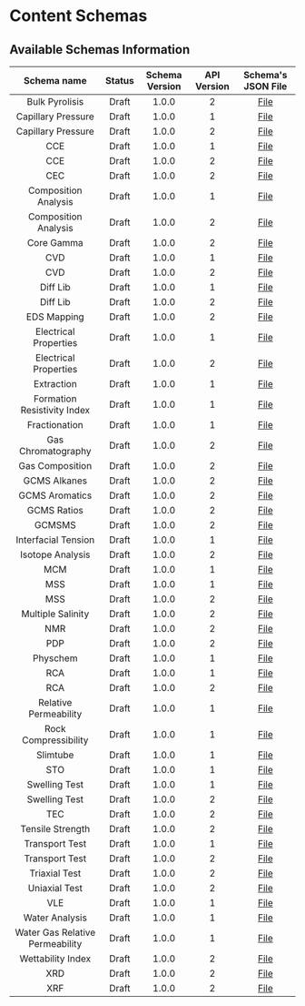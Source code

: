 # Content Schemas

## Available Schemas Information

|Schema name|Status|Schema Version|API Version|Schema's JSON File|
|:-:|:-:|:-:|:-:|:-:|
|Bulk Pyrolisis|Draft|1.0.0|2|[File](app/models/data_schemas/jsonschema/api_v2/bulk_pyrolysis_data_schema.json)
|Capillary Pressure|Draft|1.0.0|1|[File](app/models/data_schemas/jsonschema/api_v1/cap_pressure_data_schema.json)
|Capillary Pressure|Draft|1.0.0|2|[File](app/models/data_schemas/jsonschema/api_v2/cap_pressure_data_schema.json)
|CCE|Draft|1.0.0|1|[File](app/models/data_schemas/jsonschema/api_v1/cce_data_schema.json)
|CCE|Draft|1.0.0|2|[File](app/models/data_schemas/jsonschema/api_v2/cce_data_schema.json)
|CEC|Draft|1.0.0|2|[File](app/models/data_schemas/jsonschema/api_v2/cec_content_schema.json)
|Composition Analysis|Draft|1.0.0|1|[File](app/models/data_schemas/jsonschema/api_v1/compositionanalysis_data_schema.json)
|Composition Analysis|Draft|1.0.0|2|[File](app/models/data_schemas/jsonschema/api_v2/compositionanalysis_data_schema.json)
|Core Gamma|Draft|1.0.0|2|[File](app/models/data_schemas/jsonschema/api_v2/core_gamma_data_schema.json)
|CVD|Draft|1.0.0|1|[File](app/models/data_schemas/jsonschema/api_v1/cvd_data_schema.json)
|CVD|Draft|1.0.0|2|[File](app/models/data_schemas/jsonschema/api_v2/cvd_data_schema.json)
|Diff Lib|Draft|1.0.0|1|[File](app/models/data_schemas/jsonschema/api_v1/diff_lib_data_schema.json)
|Diff Lib|Draft|1.0.0|2|[File](app/models/data_schemas/jsonschema/api_v2/diff_lib_data_schema.json)
|EDS Mapping|Draft|1.0.0|2|[File](app/models/data_schemas/jsonschema/api_v2/eds_mapping_data_schema.json)
|Electrical Properties|Draft|1.0.0|1|[File](app/models/data_schemas/jsonschema/api_v1/electrical_properties_data_schema.json)
|Electrical Properties|Draft|1.0.0|2|[File](app/models/data_schemas/jsonschema/api_v2/electrical_properties_data_schema.json)
|Extraction|Draft|1.0.0|1|[File](app/models/data_schemas/jsonschema/api_v1/extraction_data_schema.json)
|Formation Resistivity Index|Draft|1.0.0|1|[File](app/models/data_schemas/jsonschema/api_v1/formation_resistivity_index_data_schema.json)
|Fractionation|Draft|1.0.0|1|[File](app/models/data_schemas/jsonschema/api_v1/fractionation_data_schema.json)
|Gas Chromatography|Draft|1.0.0|2|[File](app/models/data_schemas/jsonschema/api_v2/gas_chromatography_data_schema.json)
|Gas Composition|Draft|1.0.0|2|[File](app/models/data_schemas/jsonschema/api_v2/gas_composition_data_schema.json)
|GCMS Alkanes|Draft|1.0.0|2|[File](app/models/data_schemas/jsonschema/api_v2/gcms_alkanes_data_schema.json)
|GCMS Aromatics|Draft|1.0.0|2|[File](app/models/data_schemas/jsonschema/api_v2/gcms_aromatics_data_schema.json)
|GCMS Ratios|Draft|1.0.0|2|[File](app/models/data_schemas/jsonschema/api_v2/gcms_ratios_data_schema.json)
|GCMSMS|Draft|1.0.0|2|[File](app/models/data_schemas/jsonschema/api_v2/gcmsms_data_schema.json)
|Interfacial Tension|Draft|1.0.0|1|[File](app/models/data_schemas/jsonschema/api_v1/interfacial_tension_data_schema.json)
|Isotope Analysis|Draft|1.0.0|2|[File](app/models/data_schemas/jsonschema/api_v2/isotope_analysis_data_schema.json)
|MCM|Draft|1.0.0|1|[File](app/models/data_schemas/jsonschema/api_v1/mcm_data_schema.json)
|MSS|Draft|1.0.0|1|[File](app/models/data_schemas/jsonschema/api_v1/mss_data_schema.json)
|MSS|Draft|1.0.0|2|[File](app/models/data_schemas/jsonschema/api_v2/mss_data_schema.json)
|Multiple Salinity|Draft|1.0.0|2|[File](app/models/data_schemas/jsonschema/api_v2/multiple_salinity_data_schema.json)
|NMR|Draft|1.0.0|2|[File](app/models/data_schemas/jsonschema/api_v2/nmr_data_schema.json)
|PDP|Draft|1.0.0|2|[File](app/models/data_schemas/jsonschema/api_v2/pdp_data_schema.json)
|Physchem|Draft|1.0.0|1|[File](app/models/data_schemas/jsonschema/api_v1/physchem_data_schema.json)
|RCA|Draft|1.0.0|1|[File](app/models/data_schemas/jsonschema/api_v1/rca_data_schema.json)
|RCA|Draft|1.0.0|2|[File](app/models/data_schemas/jsonschema/api_v2/rca_data_schema.json)
|Relative Permeability|Draft|1.0.0|1|[File](app/models/data_schemas/jsonschema/api_v1/rca_data_schema.json)
|Rock Compressibility|Draft|1.0.0|1|[File](app/models/data_schemas/jsonschema/api_v1/rca_data_schema.json)
|Slimtube|Draft|1.0.0|1|[File](app/models/data_schemas/jsonschema/api_v1/rca_data_schema.json)
|STO|Draft|1.0.0|1|[File](app/models/data_schemas/jsonschema/api_v1/rca_data_schema.json)
|Swelling Test|Draft|1.0.0|1|[File](app/models/data_schemas/jsonschema/api_v1/swelling_test_data_schema.json)
|Swelling Test|Draft|1.0.0|2|[File](app/models/data_schemas/jsonschema/api_v2/swelling_test_data_schema.json)
|TEC|Draft|1.0.0|2|[File](app/models/data_schemas/jsonschema/api_v2/tec_data_schema.json)
|Tensile Strength|Draft|1.0.0|2|[File](app/models/data_schemas/jsonschema/api_v2/tensile_strength_data_schema.json)
|Transport Test|Draft|1.0.0|1|[File](app/models/data_schemas/jsonschema/api_v1/transport_test_data_schema.json)
|Transport Test|Draft|1.0.0|2|[File](app/models/data_schemas/jsonschema/api_v2/transport_test_data_schema.json)
|Triaxial Test|Draft|1.0.0|2|[File](app/models/data_schemas/jsonschema/api_v2/triaxial_test_data_schema.json)
|Uniaxial Test|Draft|1.0.0|2|[File](app/models/data_schemas/jsonschema/api_v2/uniaxial_test_data_schema.json)
|VLE|Draft|1.0.0|1|[File](app/models/data_schemas/jsonschema/api_v1/uniaxial_test_data_schema.json)
|Water Analysis|Draft|1.0.0|1|[File](app/models/data_schemas/jsonschema/api_v1/wettability_index_data_schema.json)
|Water Gas Relative Permeability|Draft|1.0.0|1|[File](app/models/data_schemas/jsonschema/api_v1/wettability_index_data_schema.json)
|Wettability Index|Draft|1.0.0|2|[File](app/models/data_schemas/jsonschema/api_v2/wettability_index_data_schema.json)
|XRD|Draft|1.0.0|2|[File](app/models/data_schemas/jsonschema/api_v2/xrd_data_schema.json)
|XRF|Draft|1.0.0|2|[File](app/models/data_schemas/jsonschema/api_v2/xrf_data_schema.json)